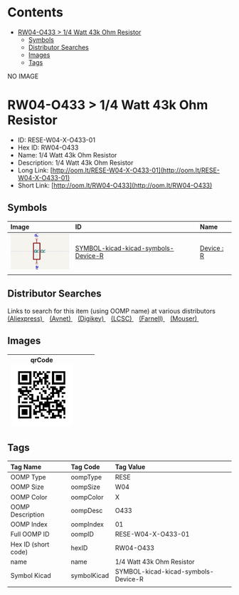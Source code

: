 



Contents
========

* [RW04-O433 > 1/4 Watt 43k Ohm Resistor](#rw04-o433--14-watt-43k-ohm-resistor)
	* [Symbols](#symbols)
	* [Distributor Searches](#distributor-searches)
	* [Images](#images)
	* [Tags](#tags)
  
NO IMAGE  
# RW04-O433 > 1/4 Watt 43k Ohm Resistor

- ID: RESE-W04-X-O433-01
- Hex ID: RW04-O433
- Name: 1/4 Watt 43k Ohm Resistor
- Description: 1/4 Watt 43k Ohm Resistor
- Long Link: [http://oom.lt/RESE-W04-X-O433-01](http://oom.lt/RESE-W04-X-O433-01)
- Short Link: [http://oom.lt/RW04-O433](http://oom.lt/RW04-O433)

## Symbols
  

|Image|ID|Name|
| :--- | :--- | :--- |
|[![](https://raw.githubusercontent.com/oomlout/oomlout_OOMP_eda_V2/main/SYMBOL/kicad/kicad-symbols/Device/R/image_140.png)](https://github.com/oomlout/oomlout_OOMP_eda_V2/tree/main/SYMBOL/kicad/kicad-symbols/Device/R/)|[SYMBOL-kicad-kicad-symbols-Device-R](https://github.com/oomlout/oomlout_OOMP_eda_V2/tree/main/SYMBOL/kicad/kicad-symbols/Device/R/)|[Device : R](https://github.com/oomlout/oomlout_OOMP_eda_V2/tree/main/SYMBOL/kicad/kicad-symbols/Device/R/)|
||||

## Distributor Searches
  
Links to search for this item (using OOMP name) at various distributors  
[(Aliexpress) ](https://www.aliexpress.com/wholesale?SearchText=11171/4+Watt+43k+Ohm+Resistor)&nbsp;&nbsp;&nbsp;[(Avnet) ](https://www.avnet.com/shop/us/search/1/4+Watt+43k+Ohm+Resistor)&nbsp;&nbsp;&nbsp;[(Digikey) ](https://www.digikey.co.uk/en/products/result?s=1/4+Watt+43k+Ohm+Resistor)&nbsp;&nbsp;&nbsp;[(LCSC) ](https://www.lcsc.com/search?q=1/4+Watt+43k+Ohm+Resistor)&nbsp;&nbsp;&nbsp;[(Farnell) ](https://uk.farnell.com/search?st=1/4+Watt+43k+Ohm+Resistor)&nbsp;&nbsp;&nbsp;[(Mouser) ](https://www.mouser.com/c/?q=1/4+Watt+43k+Ohm+Resistor)&nbsp;&nbsp;&nbsp;
## Images
  

|qrCode<br>[![](https://raw.githubusercontent.com/oomlout/oomlout_OOMP_parts_V2/main/RESE/W04/X/O433/01/qrCode_140.png)](https://github.com/oomlout/oomlout_OOMP_parts_V2/tree/main/RESE/W04/X/O433/01/qrCode.png)||||
| :---: | :---: | :---: | :---: |

## Tags
  

|Tag Name|Tag Code|Tag Value|
| :--- | :--- | :--- |
|OOMP Type|oompType|RESE|
|OOMP Size|oompSize|W04|
|OOMP Color|oompColor|X|
|OOMP Description|oompDesc|O433|
|OOMP Index|oompIndex|01|
|Full OOMP ID|oompID|RESE-W04-X-O433-01|
|Hex ID (short code)|hexID|RW04-O433|
|name|name|1/4 Watt 43k Ohm Resistor|
|Symbol Kicad|symbolKicad|SYMBOL-kicad-kicad-symbols-Device-R|
||||
